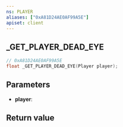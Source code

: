 ```yaml
---
ns: PLAYER
aliases: ["0xA81D24AE0AF99A5E"]
apiset: client
---
```

## _GET_PLAYER_DEAD_EYE

```c
// 0xA81D24AE0AF99A5E
float _GET_PLAYER_DEAD_EYE(Player player);
```


## Parameters
* **player**:

## Return value

